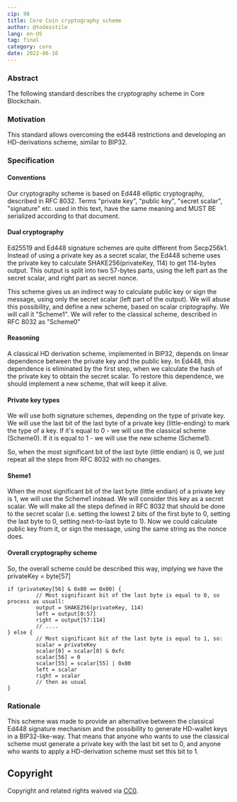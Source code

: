 ```yaml
---
cip: 98
title: Core Coin cryptography scheme
author: @todesstile
lang: en-US
tag: final
category: core
date: 2022-06-16
---
```


### Abstract

The following standard describes the cryptography scheme in Core Blockchain.

### Motivation

This standard allows overcoming the ed448 restrictions and developing an HD-derivations scheme, similar to BIP32.

### Specification

#### Conventions

Our cryptography scheme is based on Ed448 elliptic cryptography, described in RFC 8032. Terms "private key", "public key", "secret scalar", "signature" etc. used in this text, have the same meaning and MUST BE serialized according to that document.

#### Dual cryptography

Ed25519 and Ed448 signature schemes are quite different from Secp256k1. Instead of using a private key as a secret scalar, the Ed448 scheme uses the private key to calculate SHAKE256(privateKey, 114) to get 114-bytes output. This output is split into two 57-bytes parts, using the left part as the secret scalar, and right part as secret nonce.

This scheme gives us an indirect way to calculate public key or sign the message, using only the secret scalar (left part of the output). We will abuse this possibility, and define a new scheme, based on scalar criptography. We will call it "Scheme1". We will refer to the classical scheme, described in RFC 8032 as "Scheme0"

#### Reasoning

A classical HD derivation scheme, implemented in BIP32, depends on linear dependence between the private key and the public key. In Ed448, this dependence is eliminated by the first step, when we calculate the hash of the private key to obtain the secret scalar. To restore this dependence, we should implement a new scheme, that will keep it alive.

#### Private key types

We will use both signature schemes, depending on the type of private key. We will use the last bit of the last byte of a private key (little-ending) to mark the type of a key. If it's equal to 0 - we will use the classical scheme (Scheme0). If it is equal to 1 - we will use the new scheme (Scheme1).

So, when the most significant bit of the last byte (little endian) is 0, we just repeat all the steps from RFC 8032 with no changes.

#### Sheme1

When the most significant bit of the last byte (little endian) of a private key is 1, we will use the Scheme1 instead. We will consider this key as a secret scalar. We will make all the steps defined in RFC 8032 that should be done to the secret scalar (i.e. setting the lowest 2 bits of the first byte to 0, setting the last byte to 0, setting next-to-last byte to 1). Now we could calculate public key from it, or sign the message, using the same string as the nonce does.

#### Overall cryptography scheme

So, the overall scheme could be described this way, implying we have the privateKey = byte[57] 

```
if (privateKey[56] & 0x80 == 0x00) {
         // Most significant bit of the last byte is equal to 0, so process as usuall:
         output = SHAKE256(privateKey, 114)
         left = output[0:57]
         right = output[57:114]
         // ....
} else {
         // Most significant bit of the last byte is equal to 1, so:
         scalar = privateKey
         scalar[0] = scalar[0] & 0xfc
         scalar[56] = 0
         scalar[55] = scalar[55] | 0x80
         left = scalar
         right = scalar
         // then as usual
}
```

### Rationale

This scheme was made to provide an alternative between the classical Ed448 signature mechanism and the possibility to generate HD-wallet keys in a BIP32-like-way. That means that anyone who wants to use the classical scheme must generate a private key with the last bit set to 0, and anyone who wants to apply a HD-derivation scheme must set this bit to 1.

## Copyright
Copyright and related rights waived via [CC0](https://creativecommons.org/publicdomain/zero/1.0/).
